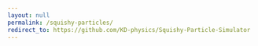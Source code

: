 ```yaml
---
layout: null
permalink: /squishy-particles/
redirect_to: https://github.com/KD-physics/Squishy-Particle-Simulator
---
```

